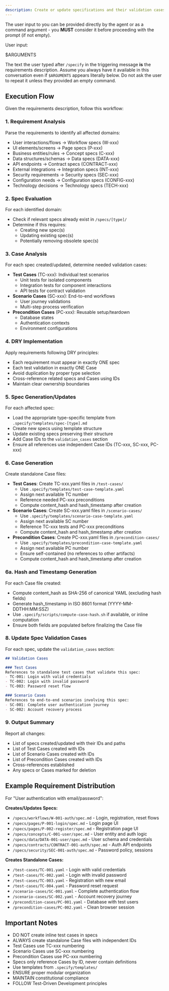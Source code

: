 ```yaml
---
description: Create or update specifications and their validation cases from natural language requirements.
---
```


The user input to you can be provided directly by the agent or as a command argument - you **MUST** consider it before proceeding with the prompt (if not empty).

User input:

$ARGUMENTS

The text the user typed after `/specify` in the triggering message **is** the requirements description. Assume you always have it available in this conversation even if `$ARGUMENTS` appears literally below. Do not ask the user to repeat it unless they provided an empty command.

## Execution Flow

Given the requirements description, follow this workflow:

### 1. Requirement Analysis
Parse the requirements to identify all affected domains:
- User interactions/flows → Workflow specs (W-xxx)
- UI elements/screens → Page specs (P-xxx)
- Business entities/rules → Concept specs (C-xxx)
- Data structures/schemas → Data specs (DATA-xxx)
- API endpoints → Contract specs (CONTRACT-xxx)
- External integrations → Integration specs (INT-xxx)
- Security requirements → Security specs (SEC-xxx)
- Configuration needs → Configuration specs (CONFIG-xxx)
- Technology decisions → Technology specs (TECH-xxx)

### 2. Spec Evaluation
For each identified domain:
- Check if relevant specs already exist in `/specs/[type]/`
- Determine if this requires:
  - Creating new spec(s)
  - Updating existing spec(s)
  - Potentially removing obsolete spec(s)

### 3. Case Analysis
For each spec created/updated, determine needed validation cases:
- **Test Cases** (TC-xxx): Individual test scenarios
  - Unit tests for isolated components
  - Integration tests for component interactions
  - API tests for contract validation
- **Scenario Cases** (SC-xxx): End-to-end workflows
  - User journey validations
  - Multi-step process verification
- **Precondition Cases** (PC-xxx): Reusable setup/teardown
  - Database states
  - Authentication contexts
  - Environment configurations

### 4. DRY Implementation
Apply requirements following DRY principles:
- Each requirement must appear in exactly ONE spec
- Each test validation in exactly ONE Case
- Avoid duplication by proper type selection
- Cross-reference related specs and Cases using IDs
- Maintain clear ownership boundaries

### 5. Spec Generation/Updates
For each affected spec:
- Load the appropriate type-specific template from `.specify/templates/spec-[type].md`
- Create new specs using template structure
- Update existing specs preserving their structure
- Add Case IDs to the `validation_cases` section
- Ensure all references use independent Case IDs (TC-xxx, SC-xxx, PC-xxx)

### 6. Case Generation
Create standalone Case files:
- **Test Cases**: Create TC-xxx.yaml files in `/test-cases/`
  - Use `.specify/templates/test-case-template.yaml`
  - Assign next available TC number
  - Reference needed PC-xxx preconditions
  - Compute content_hash and hash_timestamp after creation
- **Scenario Cases**: Create SC-xxx.yaml files in `/scenario-cases/`
  - Use `.specify/templates/scenario-case-template.yaml`
  - Assign next available SC number
  - Reference TC-xxx tests and PC-xxx preconditions
  - Compute content_hash and hash_timestamp after creation
- **Precondition Cases**: Create PC-xxx.yaml files in `/precondition-cases/`
  - Use `.specify/templates/precondition-case-template.yaml`
  - Assign next available PC number
  - Ensure self-contained (no references to other artifacts)
  - Compute content_hash and hash_timestamp after creation

### 6a. Hash and Timestamp Generation
For each Case file created:
- Compute content_hash as SHA-256 of canonical YAML (excluding hash fields)
- Generate hash_timestamp in ISO 8601 format (YYYY-MM-DDTHH:MM:SSZ)
- Use `.specify/scripts/compute-case-hash.sh` if available, or inline computation
- Ensure both fields are populated before finalizing the Case file

### 8. Update Spec Validation Cases
For each spec, update the `validation_cases` section:
```markdown
## Validation Cases

### Test Cases
References to standalone test cases that validate this spec:
- TC-001: Login with valid credentials
- TC-002: Login with invalid password
- TC-003: Password reset flow

### Scenario Cases
References to end-to-end scenarios involving this spec:
- SC-001: Complete user authentication journey
- SC-002: Account recovery process
```

### 9. Output Summary
Report all changes:
- List of specs created/updated with their IDs and paths
- List of Test Cases created with IDs
- List of Scenario Cases created with IDs
- List of Precondition Cases created with IDs
- Cross-references established
- Any specs or Cases marked for deletion

## Example Requirement Distribution

For "User authentication with email/password":

**Creates/Updates Specs:**
- `/specs/workflows/W-001-auth/spec.md` - Login, registration, reset flows
- `/specs/pages/P-001-login/spec.md` - Login page UI
- `/specs/pages/P-002-register/spec.md` - Registration page UI
- `/specs/concepts/C-001-user/spec.md` - User entity and auth logic
- `/specs/data/DATA-001-user/spec.md` - User schema and credentials
- `/specs/contracts/CONTRACT-001-auth/spec.md` - Auth API endpoints
- `/specs/security/SEC-001-auth/spec.md` - Password policy, sessions

**Creates Standalone Cases:**
- `/test-cases/TC-001.yaml` - Login with valid credentials
- `/test-cases/TC-002.yaml` - Login with invalid password
- `/test-cases/TC-003.yaml` - Registration with new email
- `/test-cases/TC-004.yaml` - Password reset request
- `/scenario-cases/SC-001.yaml` - Complete authentication flow
- `/scenario-cases/SC-002.yaml` - Account recovery journey
- `/precondition-cases/PC-001.yaml` - Database with test users
- `/precondition-cases/PC-002.yaml` - Clean browser session

## Important Notes
- DO NOT create inline test cases in specs
- ALWAYS create standalone Case files with independent IDs
- Test Cases use TC-xxx numbering
- Scenario Cases use SC-xxx numbering
- Precondition Cases use PC-xxx numbering
- Specs only reference Cases by ID, never contain definitions
- Use templates from `.specify/templates/`
- ENSURE proper modular organization
- MAINTAIN constitutional compliance
- FOLLOW Test-Driven Development principles